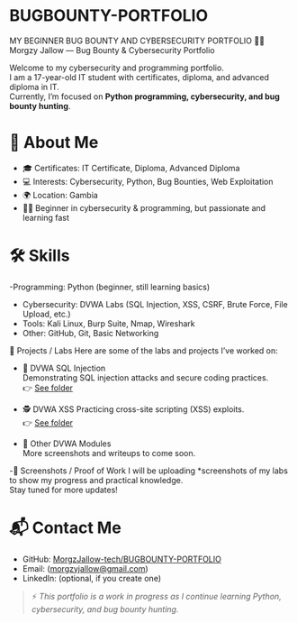 
# BUGBOUNTY-PORTFOLIO
MY BEGINNER BUG BOUNTY AND CYBERSECURITY PORTFOLIO
👨‍💻 Morgzy Jallow — Bug Bounty & Cybersecurity Portfolio

Welcome to my cybersecurity and programming portfolio.  
I am a 17-year-old IT student with certificates, diploma, and advanced diploma in IT.  
Currently, I’m focused on **Python programming, cybersecurity, and bug bounty hunting**.


# 🚀 About Me
- 🎓 Certificates: IT Certificate, Diploma, Advanced Diploma  
- 💻 Interests: Cybersecurity, Python, Bug Bounties, Web Exploitation  
- 🌍 Location: Gambia  
- 🧑‍🎓 Beginner in cybersecurity & programming, but passionate and learning fast  


# 🛠️ Skills
-Programming: Python (beginner, still learning basics)  
- Cybersecurity: DVWA Labs (SQL Injection, XSS, CSRF, Brute Force, File Upload, etc.)  
- Tools: Kali Linux, Burp Suite, Nmap, Wireshark  
- Other: GitHub, Git, Basic Networking  

 📂 Projects / Labs
Here are some of the labs and projects I’ve worked on:

- 🔐 DVWA SQL Injection  
  Demonstrating SQL injection attacks and secure coding practices.  
  👉 [See folder](DVWA-SQLi/)

- 🕵️ DVWA XSS
  Practicing cross-site scripting (XSS) exploits.  
  👉 [See folder](DVWA-XSS/)

- 📂 Other DVWA Modules  
  More screenshots and writeups to come soon.  


-📸 Screenshots / Proof of Work
I will be uploading *screenshots of my labs to show my progress and practical knowledge.  
Stay tuned for more updates!


# 📬 Contact Me
- GitHub: [MorgzJallow-tech/BUGBOUNTY-PORTFOLIO](https://github.com/MorgzyJallow)  
- Email: (morgzyjallow@gmail.com)  
- LinkedIn: (optional, if you create one)  



> ⚡ *This portfolio is a work in progress as I continue learning Python, cybersecurity, and bug bounty hunting.*


